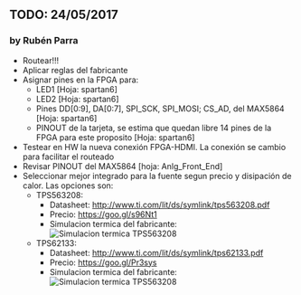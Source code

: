## TODO: 24/05/2017
### by Rubén Parra

* Routear!!!
* Aplicar reglas del fabricante
* Asignar pines en la FPGA para:
  * LED1 [Hoja: spartan6]
  * LED2 [Hoja: spartan6]
  * Pines DD[0:9], DA[0:7], SPI_SCK, SPI_MOSI; CS_AD, del MAX5864 [Hoja: spartan6]
  * PINOUT de la tarjeta, se estima que quedan libre 14 pines de la FPGA para este proposito [Hoja: spartan6]
* Testear en HW la nueva conexión FPGA-HDMI. La conexión se cambio para facilitar el routeado
* Revisar PINOUT del MAX5864 [hoja: Anlg_Front_End]
* Seleccionar mejor integrado para la fuente segun precio y disipación de calor. Las opciones son:
  * TPS563208: 
    * Datasheet: http://www.ti.com/lit/ds/symlink/tps563208.pdf
    * Precio: https://goo.gl/s96Nt1
    * Simulacion termica del fabricante: 
    ![Simulacion termica TPS563208](http://fotos.subefotos.com/fd05ac863a2705d800aaa84393f9331ao.png)
  * TPS62133: 
    * Datasheet: http://www.ti.com/lit/ds/symlink/tps62133.pdf
    * Precio: https://goo.gl/Pr3sys
    * Simulacion termica del fabricante: 
    ![Simulacion termica TPS563208](https://fotos.subefotos.com/a441aa7c3e94bb9f9e91df4b6af5d83bo.jpg)
  
